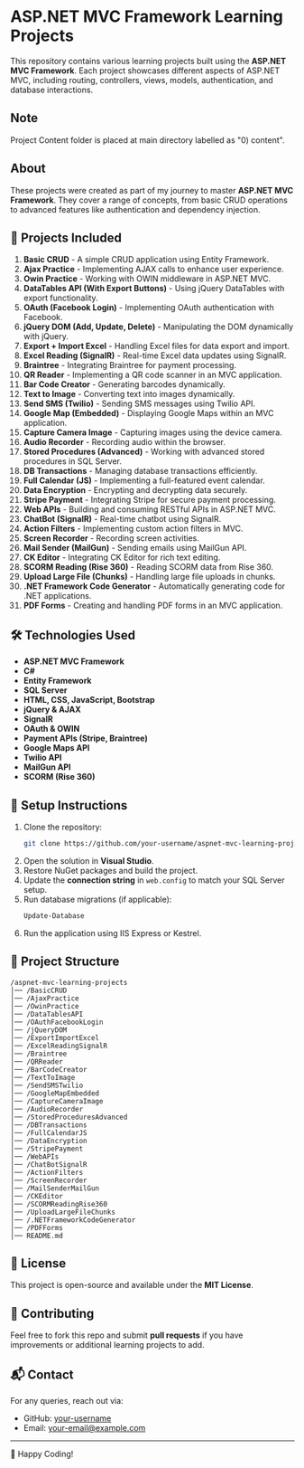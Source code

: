 # ASP.NET MVC Framework Learning Projects

This repository contains various learning projects built using the **ASP.NET MVC Framework**. Each project showcases different aspects of ASP.NET MVC, including routing, controllers, views, models, authentication, and database interactions.

## Note
Project Content folder is placed at main directory labelled as "0) content".
## About
These projects were created as part of my journey to master **ASP.NET MVC Framework**. They cover a range of concepts, from basic CRUD operations to advanced features like authentication and dependency injection.

## 🚀 Projects Included

1. **Basic CRUD** - A simple CRUD application using Entity Framework.
2. **Ajax Practice** - Implementing AJAX calls to enhance user experience.
3. **Owin Practice** - Working with OWIN middleware in ASP.NET MVC.
4. **DataTables API (With Export Buttons)** - Using jQuery DataTables with export functionality.
5. **OAuth (Facebook Login)** - Implementing OAuth authentication with Facebook.
6. **jQuery DOM (Add, Update, Delete)** - Manipulating the DOM dynamically with jQuery.
7. **Export + Import Excel** - Handling Excel files for data export and import.
8. **Excel Reading (SignalR)** - Real-time Excel data updates using SignalR.
9. **Braintree** - Integrating Braintree for payment processing.
10. **QR Reader** - Implementing a QR code scanner in an MVC application.
11. **Bar Code Creator** - Generating barcodes dynamically.
12. **Text to Image** - Converting text into images dynamically.
13. **Send SMS (Twilio)** - Sending SMS messages using Twilio API.
14. **Google Map (Embedded)** - Displaying Google Maps within an MVC application.
15. **Capture Camera Image** - Capturing images using the device camera.
16. **Audio Recorder** - Recording audio within the browser.
17. **Stored Procedures (Advanced)** - Working with advanced stored procedures in SQL Server.
18. **DB Transactions** - Managing database transactions efficiently.
19. **Full Calendar (JS)** - Implementing a full-featured event calendar.
20. **Data Encryption** - Encrypting and decrypting data securely.
21. **Stripe Payment** - Integrating Stripe for secure payment processing.
22. **Web APIs** - Building and consuming RESTful APIs in ASP.NET MVC.
23. **ChatBot (SignalR)** - Real-time chatbot using SignalR.
24. **Action Filters** - Implementing custom action filters in MVC.
25. **Screen Recorder** - Recording screen activities.
26. **Mail Sender (MailGun)** - Sending emails using MailGun API.
27. **CK Editor** - Integrating CK Editor for rich text editing.
28. **SCORM Reading (Rise 360)** - Reading SCORM data from Rise 360.
29. **Upload Large File (Chunks)** - Handling large file uploads in chunks.
30. **.NET Framework Code Generator** - Automatically generating code for .NET applications.
31. **PDF Forms** - Creating and handling PDF forms in an MVC application.

## 🛠 Technologies Used
- **ASP.NET MVC Framework**
- **C#**
- **Entity Framework**
- **SQL Server**
- **HTML, CSS, JavaScript, Bootstrap**
- **jQuery & AJAX**
- **SignalR**
- **OAuth & OWIN**
- **Payment APIs (Stripe, Braintree)**
- **Google Maps API**
- **Twilio API**
- **MailGun API**
- **SCORM (Rise 360)**

## 🔧 Setup Instructions
1. Clone the repository:
   ```sh
   git clone https://github.com/your-username/aspnet-mvc-learning-projects.git
   ```
2. Open the solution in **Visual Studio**.
3. Restore NuGet packages and build the project.
4. Update the **connection string** in `web.config` to match your SQL Server setup.
5. Run database migrations (if applicable):
   ```sh
   Update-Database
   ```
6. Run the application using IIS Express or Kestrel.

## 📂 Project Structure
```
/aspnet-mvc-learning-projects
│── /BasicCRUD
│── /AjaxPractice
│── /OwinPractice
│── /DataTablesAPI
│── /OAuthFacebookLogin
│── /jQueryDOM
│── /ExportImportExcel
│── /ExcelReadingSignalR
│── /Braintree
│── /QRReader
│── /BarCodeCreator
│── /TextToImage
│── /SendSMSTwilio
│── /GoogleMapEmbedded
│── /CaptureCameraImage
│── /AudioRecorder
│── /StoredProceduresAdvanced
│── /DBTransactions
│── /FullCalendarJS
│── /DataEncryption
│── /StripePayment
│── /WebAPIs
│── /ChatBotSignalR
│── /ActionFilters
│── /ScreenRecorder
│── /MailSenderMailGun
│── /CKEditor
│── /SCORMReadingRise360
│── /UploadLargeFileChunks
│── /.NETFrameworkCodeGenerator
│── /PDFForms
│── README.md
```

## 📜 License
This project is open-source and available under the **MIT License**.

## 🙌 Contributing
Feel free to fork this repo and submit **pull requests** if you have improvements or additional learning projects to add.

## 📬 Contact
For any queries, reach out via:
- GitHub: [your-username](https://github.com/your-username)
- Email: your-email@example.com

---
🚀 Happy Coding!
